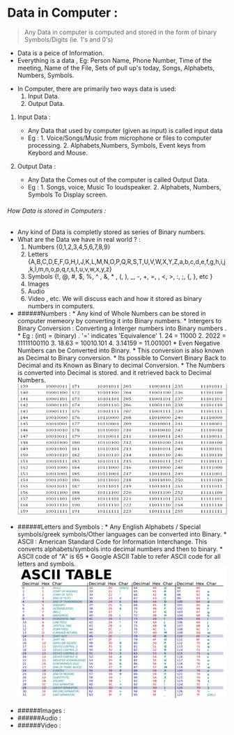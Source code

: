 # Data in Computer : 
> Any Data in computer is computed and stored in the form of binary Symbols/Digits (ie. 1's and 0's)
* Data is a peice of Information. 
* Everything is a data , Eg: Person Name, Phone Number, Time of the meeting, Name of the File, Sets of pull up's today, Songs, Alphabets, Numbers, Symbols.

<!--
Data
$ Data in computer hardware.
$ Representation of data in computer.
$ Input and Output Data.
$ Input and output Devices.
$ How data is stored and computed
-->
* In Computer, there are primarily two ways data is used: 
    1. Input Data.
    2. Output Data.
1. Input Data :
    * Any Data that used by computer (given as input) is called input data
    * Eg :  1. Voice/Songs/Music from microphone or files to computer processing.
            2. Alphabets,Numbers, Symbols, Event keys from Keybord and Mouse.
          
2. Output Data : 
    * Any Data the Comes out of the computer is called Output Data.
    * Eg : 1. Songs, voice, Music To loudspeaker.
           2. Alphabets, Numbers, Symbols To Display screen.
    
###### How Data is stored in Computers :
* Any kind of Data is completly stored as series of Binary numbers.
* What are the Data we have in real world ? : 
    1. Numbers {0,1,2,3,4,5,6,7,8,9}
    2. Letters {A,B,C,D,E,F,G,H,I,J,K,L,M,N,O,P,Q,R,S,T,U,V,W,X,Y,Z,a,b,c,d,e,f,g,h,i,j,k,l,m,n,o,p,q,r,s,t,u,v,w,x,y,z}
    3. Symbols {!, @, #, $, %, ^ , &, * , (, ), _, -, +, =, \, <, >, :, ;, {, }, etc }
    4. Images
    5. Audio
    6. Video , etc.
    We will discuss each and how it stored as binary numbers in computers.
* ######Numbers : 
           * Any kind of Whole Numbers can be stored in computer memeory by converting it into Binary numbers.
           * Intergers to Binary Conversion : Converting a Interger numbers into Binary numbers .
                * Eg : (int)    = (binary) . '=' indicates 'Equivalence'
                    1. 24       = 11000
                    2. 2022     = 11111100110
                    3. 18.63    = 10010.101
                    4. 3.14159  = 11.001001
           * Even Negative Numbers can be Converted into Binary.
           * This conversion is also known as Decimal to Binary conversion.
           * Its possible to Convert Binary Back to Decimal and its Known as Binary to decimal Conversion.
           * The Numbers is converted into Decimal is stored. and it retrieved back to Decimal Numbers.
 <img src="https://github.com/prashanthprabhu24/LearnPython/raw/main/Dust/file2_6.jpg" width="700" height="300"> <br/><br/>
* ######Letters and Symbols : 
            * Any English Alphabets / Special symbols/greek symbols/Other languages can be converted into Binary.
            * ASCII : American Standard Code for Information Interchange. This converts alphabets/symbols into decimal numbers and then to binary.
            * ASCII code of "A" is 65
            * Google ASCII Table to refer ASCII code for all letters and symbols.
<img src="https://github.com/prashanthprabhu24/LearnPython/raw/main/Dust/file2_7.jpg" width="700" height="300"> <br/><br/>
* ######Images : 
* ######Audio : 
* ######Video : 
    
    
